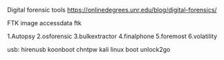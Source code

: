 Digital forensic tools
https://onlinedegrees.unr.edu/blog/digital-forensics/


FTK image
accessdata ftk

1.Autopsy
2.osforensic
3.bulkextractor
4.finalphone
5.foremost
6.volatility  



usb:
hirenusb
koonboot
chntpw
kali linux boot
unlock2go

